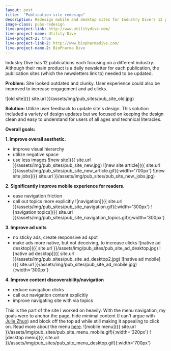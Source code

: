 ```yaml
---
layout: post
title:  "Publication site redesign"
description: Redesign mobile and desktop sites for Industry Dive's 12 publications
image-class: pubs-redesign
live-project-link: http://www.utilitydive.com/
live-project-name: Utility Dive
live-project-2: true
live-project-link-2: http://www.biopharmadive.com/
live-project-name-2: BioPharma Dive
---
```


Industry Dive has 12 publications each focusing on a different industry. Although their main product is a daily newsletter for each publication, the publication sites (which the newsletters link to) needed to be updated. 

**Problem:** Site looked outdated and clunky. User experience could also be improved to increase engagement and ad clicks. 

![old site]({{ site.url }}/assets/img/pub_sites/pub_site_old.jpg)

**Solution:** Utilize user feedback to update site's design. This solution included a variety of design updates but we focused on keeping the design clean and easy to understand for users of all ages and technical literacies. 

**Overall goals:** 

**1. Improve overall aesthetic.** 
- improve visual hierarchy
- utilize negative space 
- use less images
![new site]({{ site.url }}/assets/img/pub_sites/pub_site_new.jpg)
![new site article]({{ site.url }}/assets/img/pub_sites/pub_site_new_article.gif){:width='700px'}
![new site jobs]({{ site.url }}/assets/img/pub_sites/pub_site_new_jobs.jpg)

**2. Significantly improve mobile experience for readers.**
- ease navigation friction
- call out topics more explicitly 
![navigation]({{ site.url }}/assets/img/pub_sites/pub_site_navigation.gif){:width='300px'}
![navigation topics]({{ site.url }}/assets/img/pub_sites/pub_site_navigation_topics.gif){:width='300px'}

**3. Improve ad units**
- no sticky ads, create responsive ad spot
- make ads more native, but not deceiving, to increase clicks
![native ad desktop]({{ site.url }}/assets/img/pub_sites/pub_site_ad_desktop.jpg)
![native ad desktop]({{ site.url }}/assets/img/pub_sites/pub_site_ad_desktop2.jpg)
![native ad mobile]({{ site.url }}/assets/img/pub_sites/pub_site_ad_mobile.jpg){:width='300px'}

**4. Improve content discoverability/navigation**
- reduce navigation clicks
- call out navigation content explicitly
- improve navigating site with via topics

This is the part of the site I worked on heavily. With the menu navigation, my goals were to anchor the page, hide minimal content (I can't argue with [Julie Zhuo](https://medium.com/the-year-of-the-looking-glass/what-you-see-is-what-you-use-5a97677a8c71#.18bilnmdf)) and block off the top ad while still making it appealing to click on. Read more about the menu [here](http://industrydive.com/news/post/building-our-new-menu/).
![mobile menu]({{ site.url }}/assets/img/pub_sites/pub_site_menu_mobile.gif){:width='320px'}
![desktop menu]({{ site.url }}/assets/img/pub_sites/pub_site_menu_desktop.gif){:width='700px'}




